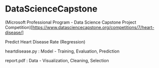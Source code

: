 # DataScienceCapstone
(Microsoft Professional Program - Data Science Capstone Project Competition)[https://www.datasciencecapstone.org/competitions/7/heart-disease/]

Predict Heart Disease Rate (Regression)

heartdisease.py : Model - Training, Evaluation, Prediction

report.pdf : Data - Visualization, Cleaning, Selection
